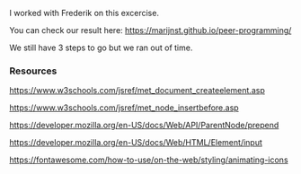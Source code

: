 I worked with Frederik on this excercise.

You can check our result here: https://marijnst.github.io/peer-programming/

We still have 3 steps to go but we ran out of time.

### Resources

https://www.w3schools.com/jsref/met_document_createelement.asp

https://www.w3schools.com/jsref/met_node_insertbefore.asp

https://developer.mozilla.org/en-US/docs/Web/API/ParentNode/prepend

https://developer.mozilla.org/en-US/docs/Web/HTML/Element/input

https://fontawesome.com/how-to-use/on-the-web/styling/animating-icons